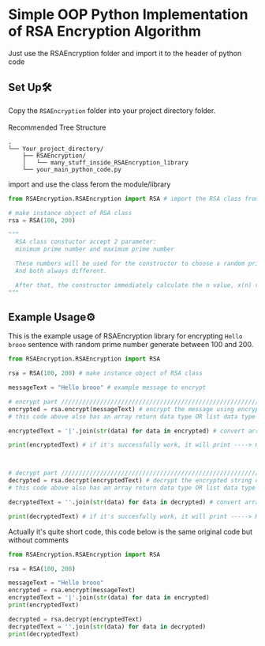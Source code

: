# Simple OOP Python Implementation of RSA Encryption Algorithm
Just use the RSAEncryption folder and import it to the header of python code

## Set Up🛠️
Copy the ``RSAEncryption`` folder into your project directory folder.<br><br>
Recommended Tree Structure
```
.
└── Your_project_directory/
    ├── RSAEncryption/
    │   └── many_stuff_inside_RSAEncryption_library
    └── your_main_python_code.py
```

import and use the class ferom the module/library

```Python
from RSAEncryption.RSAEncryption import RSA # import the RSA class from this module/library

# make instance object of RSA class
rsa = RSA(100, 200)

"""
  RSA class constuctor accept 2 parameter:
  minimum prime number and maximum prime number

  These numbers will be used for the constructor to choose a random prime number between the 2 minimum and maximum reference numbers.
  And both always different.

  After that, the constructor immediately calculate the n value, x(n) value, public key and private key also. 
"""
```

## Example Usage⚙️
This is the example usage of RSAEncryption library for encrypting ``Hello brooo`` sentence with random prime number generate between 100 and 200.
```Python
from RSAEncryption.RSAEncryption import RSA

rsa = RSA(100, 200) # make instance object of RSA class

messageText = "Hello brooo" # example message to encrypt

# encrypt part ////////////////////////////////////////////////////////////////////////////////////////////////////////////////////
encrypted = rsa.encrypt(messageText) # encrypt the message using encrypt method from RSA class
# this code above also has an array return data type OR list data type

encryptedText = '|'.join(str(data) for data in encrypted) # convert array into string with '|' separator between the encrypted data

print(encryptedText) # if it's successfully work, it will print ----> 6318|7744|138|138|8205|9713|8806|22888|8205|8205|8205|



# decrypt part ////////////////////////////////////////////////////////////////////////////////////////////////////////////////////
decrypted = rsa.decrypt(encryptedText) # decrypt the encrypted string of data using decrypt method from RSA class
# this code above also has an array return data type OR list data type

decryptedText = ''.join(str(data) for data in decrypted) # convert array into string without separator ('')

print(decryptedText) # if it's succesfully work, it will print -----> Hello brooo
```

Actually it's quite short code, this code below is the same original code but without comments
```Python
from RSAEncryption.RSAEncryption import RSA

rsa = RSA(100, 200)

messageText = "Hello brooo"
encrypted = rsa.encrypt(messageText)
encryptedText = '|'.join(str(data) for data in encrypted)
print(encryptedText)

decrypted = rsa.decrypt(encryptedText)
decryptedText = ''.join(str(data) for data in decrypted)
print(decryptedText)
```

